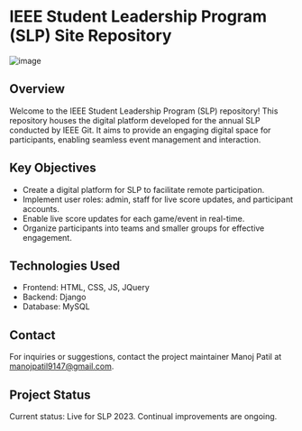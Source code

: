 # IEEE Student Leadership Program (SLP) Site Repository
![image](https://github.com/9147/SLP/assets/42509321/26416828-007b-4630-bdc2-e8b7e85ad78f)



## Overview
Welcome to the IEEE Student Leadership Program (SLP) repository! This repository houses the digital platform developed for the annual SLP conducted by IEEE Git. It aims to provide an engaging digital space for participants, enabling seamless event management and interaction.

## Key Objectives
- Create a digital platform for SLP to facilitate remote participation.
- Implement user roles: admin, staff for live score updates, and participant accounts.
- Enable live score updates for each game/event in real-time.
- Organize participants into teams and smaller groups for effective engagement.

## Technologies Used
- Frontend: HTML, CSS, JS, JQuery
- Backend: Django
- Database: MySQL

## Contact
For inquiries or suggestions, contact the project maintainer Manoj Patil at manojpatil9147@gmail.com.

## Project Status
Current status: Live for SLP 2023. Continual improvements are ongoing.

